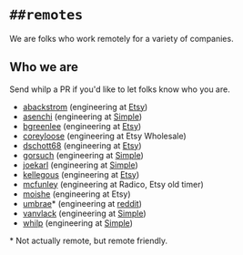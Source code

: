 # `##remotes`

We are folks who work remotely for a variety of companies.

## Who we are

Send whilp a PR if you'd like to let folks know who you are.

- [abackstrom][] (engineering at [Etsy])
- [asenchi][] (engineering at [Simple][])
- [bgreenlee][] (engineering at [Etsy][])
- [coreyloose][] (engineering at Etsy Wholesale)
- [dschott68][] (engineering at [Etsy][])
- [gorsuch][] (engineering at [Simple][])
- [joekarl][] (engineering at [Simple][])
- [kellegous][] (engineering at [Etsy][])
- [mcfunley][] (engineering at Radico, Etsy old timer)
- [moishe][] (engineering at Etsy)
- [umbrae][]* (engineering at [reddit][])
- [vanvlack][] (engineering at [Simple][])
- [whilp][] (engineering at [Simple][])

[abackstrom]: https://twitter.com/abackstrom
[asenchi]: https://twitter.com/asenchi
[bgreenlee]: https://twitter.com/bgreenlee
[coreyloose]: https://twitter.com/coreyloose
[dschott68]: https://twitter.com/dschott68
[gorsuch]: https://twitter.com/michaelgorsuch
[joekarl]: https://twitter.com/joekarl
[kellegous]: http://twitter.com/kellegous
[mcfunley]: https://twitter.com/mcfunley
[moishe]: https://twitter.com/moishel
[umbrae]: https://twitter.com/chrisdary
[vanvlack]: https://twitter.com/vanvlack
[whilp]: https://twitter.com/whilp

[Etsy]: https://etsy.com
[reddit]: https://www.reddit.com/
[Simple]: https://simple.com/

\* Not actually remote, but remote friendly.
